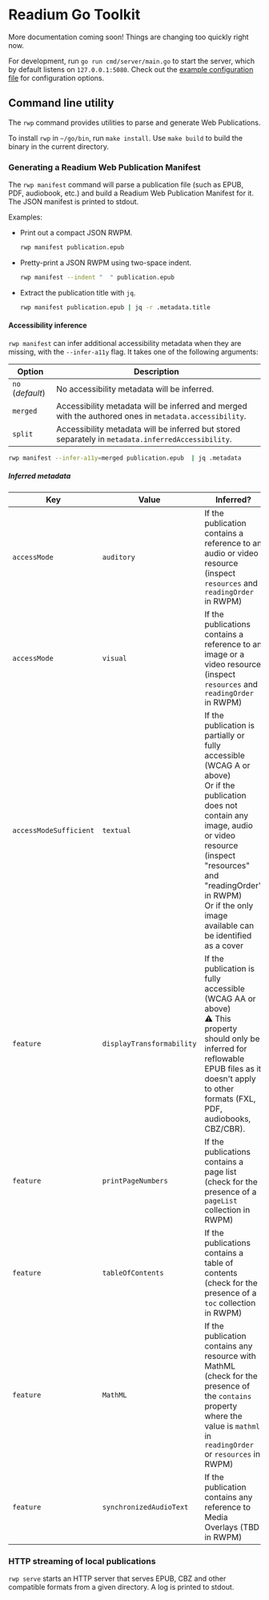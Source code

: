 # Readium Go Toolkit

More documentation coming soon! Things are changing too quickly right now.

For development, run `go run cmd/server/main.go` to start the server, which by default listens on `127.0.0.1:5080`. Check out the [example configuration file](https://github.com/readium/go-toolkit/blob/master/cmd/server/configs/config.local.toml.example) for configuration options.

## Command line utility

The `rwp` command provides utilities to parse and generate Web Publications.

To install `rwp` in `~/go/bin`, run `make install`. Use `make build` to build the binary in the current directory.

### Generating a Readium Web Publication Manifest

The `rwp manifest` command will parse a publication file (such as EPUB, PDF, audiobook, etc.) and build a Readium Web Publication Manifest for it. The JSON manifest is
printed to stdout.

Examples:

* Print out a compact JSON RWPM.
    ```sh
    rwp manifest publication.epub
    ```
* Pretty-print a JSON RWPM using two-space indent.
    ```sh
    rwp manifest --indent "  " publication.epub
    ```
* Extract the publication title with `jq`.
    ```sh
    rwp manifest publication.epub | jq -r .metadata.title
    ```

#### Accessibility inference

`rwp manifest` can infer additional accessibility metadata when they are missing, with the `--infer-a11y` flag. It takes one of the following arguments:

| Option           | Description                                                                                            |
|------------------|--------------------------------------------------------------------------------------------------------|
| `no` (*default*) | No accessibility metadata will be inferred.                                                            |
| `merged`         | Accessibility metadata will be inferred and merged with the authored ones in `metadata.accessibility`. |
| `split`          | Accessibility metadata will be inferred but stored separately in `metadata.inferredAccessibility`.     |

```sh
rwp manifest --infer-a11y=merged publication.epub  | jq .metadata
```

##### Inferred metadata

| Key | Value | Inferred? |
|-----|-------|-----------|
| `accessMode` | `auditory` | If the publication contains a reference to an audio or video resource (inspect `resources` and `readingOrder` in RWPM) |
| `accessMode` | `visual` | If the publications contains a reference to an image or a video resource (inspect `resources` and `readingOrder` in RWPM) |
| `accessModeSufficient` | `textual` | If the publication is partially or fully accessible (WCAG A or above)<br>Or if the publication does not contain any image, audio or video resource (inspect "resources" and "readingOrder" in RWPM)<br>Or if the only image available can be identified as a cover |
| `feature` | `displayTransformability` | If the publication is fully accessible (WCAG AA or above)<br>:warning: This property should only be inferred for reflowable EPUB files as it doesn't apply to other formats (FXL, PDF, audiobooks, CBZ/CBR). |
| `feature` | `printPageNumbers` | If the publications contains a page list (check for the presence of a `pageList` collection in RWPM) |
| `feature` | `tableOfContents` | If the publications contains a table of contents (check for the presence of a `toc` collection in RWPM) |
| `feature` | `MathML` | If the publication contains any resource with MathML (check for the presence of the `contains` property where the value is `mathml` in `readingOrder` or `resources` in RWPM) |
| `feature` | `synchronizedAudioText` | If the publication contains any reference to Media Overlays (TBD in RWPM) |

### HTTP streaming of local publications

`rwp serve` starts an HTTP server that serves EPUB, CBZ and other compatible formats from a given directory.
A log is printed to stdout.